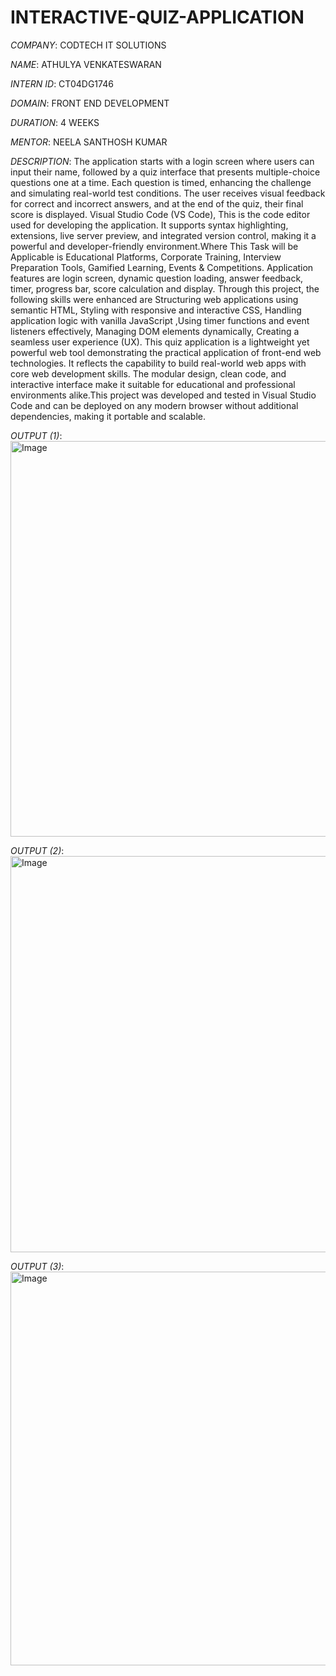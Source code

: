 # INTERACTIVE-QUIZ-APPLICATION

*COMPANY*: CODTECH IT SOLUTIONS 

*NAME*: ATHULYA VENKATESWARAN

*INTERN ID*: CT04DG1746

*DOMAIN*: FRONT END DEVELOPMENT

*DURATION*: 4 WEEKS

*MENTOR*: NEELA SANTHOSH KUMAR

*DESCRIPTION*: The application starts with a login screen where users can input their name, followed by a quiz interface that presents multiple-choice questions one at a time. Each question is timed, enhancing the challenge and simulating real-world test conditions. The user receives visual feedback for correct and incorrect answers, and at the end of the quiz, their final score is displayed. Visual Studio Code (VS Code), This is the code editor used for developing the application. It supports syntax highlighting, extensions, live server preview, and integrated version control, making it a powerful and developer-friendly environment.Where This Task will be Applicable is Educational Platforms, Corporate Training, Interview Preparation Tools, Gamified Learning, Events & Competitions. Application features are login screen, dynamic question loading, answer feedback, timer, progress bar, score calculation and display. Through this project, the following skills were enhanced are Structuring web applications using semantic HTML, Styling with responsive and interactive CSS, Handling application logic with vanilla JavaScript ,Using timer functions and event listeners effectively, Managing DOM elements dynamically, Creating a seamless user experience (UX). This quiz application is a lightweight yet powerful web tool demonstrating the practical application of front-end web technologies. It reflects the capability to build real-world web apps with core web development skills. The modular design, clean code, and interactive interface make it suitable for educational and professional environments alike.This project was developed and tested in Visual Studio Code and can be deployed on any modern browser without additional dependencies, making it portable and scalable.


*OUTPUT (1)*: <img width="1338" height="633" alt="Image" src="https://github.com/user-attachments/assets/71710882-5d36-4130-ac83-658ec3acd9a0" />

*OUTPUT (2)*: <img width="1335" height="634" alt="Image" src="https://github.com/user-attachments/assets/896934ff-c371-4062-a00d-4fdbd309a5e6" />

*OUTPUT (3)*: <img width="1329" height="630" alt="Image" src="https://github.com/user-attachments/assets/41f7bb1f-db5b-4829-9a7c-585a2cfe1385" />




